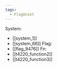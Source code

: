 ```yaml
---
tags:
  - FlagUnset
---
```

System:
- [[system_1]]
- [[system_66]]
Flag:
- [[flag_9476]]
Fn:
- [[t4220_function2]]
- [[t4220_function3]]
